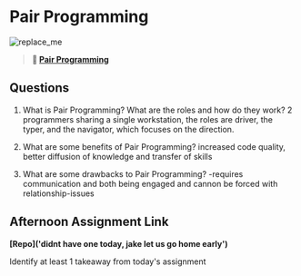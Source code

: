 # Pair Programming

![replace_me](https://codeworks.blob.core.windows.net/public/assets/img/illustrations/placeholder.svg)

> **📖 [Pair Programming](https://codeworksacademy.com/fs-student-guide/resources/wk7/01-Pair-Programming)**

## Questions

1. What is Pair Programming? What are the roles and how do they work?
2 programmers sharing a single workstation, the roles are driver, the typer, and the navigator, which focuses on the direction.

2. What are some benefits of Pair Programming?
increased code quality, better diffusion of knowledge and transfer of skills
3. What are some drawbacks to Pair Programming?
-requires communication and both being engaged and cannon be forced with relationship-issues
## Afternoon Assignment Link

**[Repo]('didnt have one today, jake let us go home early')**

Identify at least 1 takeaway from today's assignment

